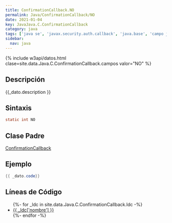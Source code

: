 ```yaml
---
title: ConfirmationCallback.NO
permalink: Java/ConfirmationCallback/NO
date: 2021-01-04
key: JavaJava.C.ConfirmationCallback
category: java
tags: ['java se', 'javax.security.auth.callback', 'java.base', 'campo java', 'Java 1.4']
sidebar: 
  nav: java
---
```


{% include w3api/datos.html clase=site.data.Java.C.ConfirmationCallback.campos valor="NO" %}

## Descripción
{{_dato.description }}

## Sintaxis
~~~java
static int NO
~~~

## Clase Padre
[ConfirmationCallback](/Java/ConfirmationCallback/)

## Ejemplo
~~~java
{{ _dato.code}}
~~~

## Líneas de Código
<ul>
{%- for _ldc in site.data.Java.C.ConfirmationCallback.ldc -%}
   <li>
       <a href="{{_ldc['url'] }}">{{ _ldc['nombre'] }}</a>
   </li>
{%- endfor -%}
</ul>
